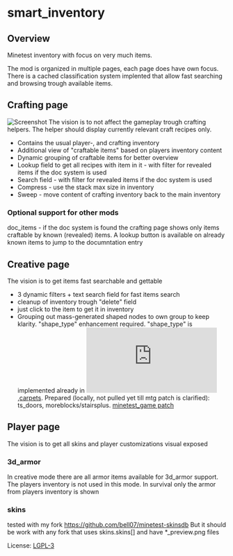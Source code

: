 # smart_inventory

## Overview
Minetest inventory with focus on very much items.

The mod is organized in multiple pages, each page does have own focus. There is a cached classification system implented that allow fast searching and browsing trough available items.

## Crafting page
![Screenshot](https://github.com/bell07/minetest-smart_inventory/blob/master/screenshot.png)
The vision is to not affect the gameplay trough crafting helpers. The helper should display currently relevant craft recipes only.
- Contains the usual player-, and crafting inventory
- Additional view of "craftable items" based on players inventory content
- Dynamic grouping of craftable items for better overview
- Lookup field to get all recipes with item in it - with filter for revealed items if the doc system is used
- Search field - with filter for revealed items if the doc system is used
- Compress - use the stack max size in inventory
- Sweep - move content of crafting inventory back to the main inventory

### Optional support for other mods
doc_items - if the doc system is found the crafting page shows only items craftable by known (revealed) items.
A lookup button is available on already known items to jump to the documntation entry


## Creative page
The vision is to get items fast searchable and gettable
- 3 dynamic filters + text search field for fast items search
- cleanup of inventory trough "delete" field
- just click to the item to get it in inventory
- Grouping out mass-generated shaped nodes to own group to keep klarity. "shape_type" enhancement required.
  "shape_type" is implemented already in ![lib_node_shapes modpack](https://forum.minetest.net/viewtopic.php?f=9&t=16740),[carpets](https://github.com/bell07/minetest-carpets). Prepared (locally, not pulled yet till mtg patch is clarified): ts_doors, moreblocks/stairsplus. [minetest_game patch](https://github.com/minetest/minetest_game/pull/1594)

## Player page
The vision is to get all skins and player customizations visual exposed

### 3d_armor
In creative mode there are all armor items available for 3d_armor support. The players inventory is not used in this mode. In survival only the armor from players inventory is shown

### skins
tested with my fork https://github.com/bell07/minetest-skinsdb
But it should be work with any fork that uses skins.skins[] and have *_preview.png files

License: [LGPL-3](https://github.com/bell07/minetest-smart_inventory/blob/master/LICENSE)
